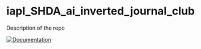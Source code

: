 # iapl_SHDA_ai_inverted_journal_club
Description of the repo

[![Documentation](https://img.shields.io/badge/doc-on_website-brightgreen.svg)]([https://www.sofa-framework.org/community/doc/](https://ziemnono.github.io/iapl_SHDA_ai_inverted_journal_club/))
